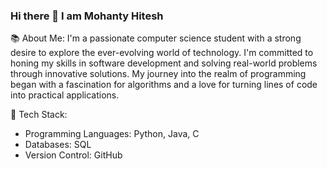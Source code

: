 ### Hi there 👋 I am Mohanty Hitesh 
📚 About Me:
I'm a passionate computer science student with a strong desire to explore the ever-evolving world of technology. I'm committed to honing my skills in software development and solving real-world problems through innovative solutions. My journey into the realm of programming began with a fascination for algorithms and a love for turning lines of code into practical applications.

🚀 Tech Stack:
- Programming Languages: Python, Java, C
- Databases: SQL
- Version Control: GitHub


